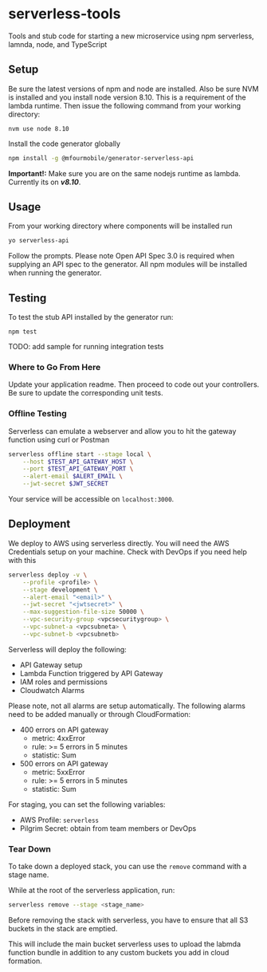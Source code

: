# serverless-tools
Tools and stub code for starting a new microservice using npm serverless, lamnda, node, and TypeScript

<!-- 
TODO: add badges
-->
## Setup
Be sure the latest versions of npm and node are installed. Also be sure NVM is installed and you install node version 8.10. This is a requirement of the lambda runtime. Then issue the following command from your working directory:
````
nvm use node 8.10
````

Install the code generator globally

```bash
npm install -g @mfourmobile/generator-serverless-api
```

**Important!:** Make sure you are on the same nodejs runtime as lambda. Currently its on **_v8.10_**.

## Usage

From your working directory where components will be installed run 
```bash
yo serverless-api
```
Follow the prompts. Please note Open API Spec 3.0 is required when supplying an API spec to the generator. All npm modules will be installed when running the generator.

## Testing
To test the stub API installed by the generator run:
````
npm test

````
TODO: add sample for running integration tests

### Where to Go From Here

Update your application readme. Then proceed to code out your controllers. Be sure to update the corresponding unit tests.

### Offline Testing

Serverless can emulate a webserver and allow you to hit the gateway function using curl or Postman


```bash
serverless offline start --stage local \
    --host $TEST_API_GATEWAY_HOST \
    --port $TEST_API_GATEWAY_PORT \
    --alert-email $ALERT_EMAIL \
    --jwt-secret $JWT_SECRET
```

Your service will be accessible on `localhost:3000`.

## Deployment

We deploy to AWS using serverless directly. You will need the AWS Credentials setup on your machine. Check with DevOps if you need help with this

```bash
serverless deploy -v \
    --profile <profile> \
    --stage development \
    --alert-email "<email>" \
    --jwt-secret "<jwtsecret>" \
    --max-suggestion-file-size 50000 \
    --vpc-security-group <vpcsecuritygroup> \
    --vpc-subnet-a <vpcsubneta> \
    --vpc-subnet-b <vpcsubnetb>
```

Serverless will deploy the following:
* API Gateway setup
* Lambda Function triggered by API Gateway
* IAM roles and permissions
* Cloudwatch Alarms

Please note, not all alarms are setup automatically. The following alarms need to be added manually or through CloudFormation:
* 400 errors on API gateway
    * metric: 4xxError
    * rule: >= 5 errors in 5 minutes
    * statistic: Sum
* 500 errors on API gateway
    * metric: 5xxError
    * rule: >= 5 errors in 5 minutes
    * statistic: Sum

For staging, you can set the following variables:

* AWS Profile: `serverless`
* Pilgrim Secret: obtain from team members or DevOps

### Tear Down

To take down a deployed stack, you can use the `remove` command with a stage name.

While at the root of the serverless application, run:

```bash
serverless remove --stage <stage_name>
```

Before removing the stack with serverless, you have to ensure that all S3 buckets in the stack are emptied.

This will include the main bucket serverless uses to upload the labmda function bundle in addition to any custom buckets you add in cloud formation.
